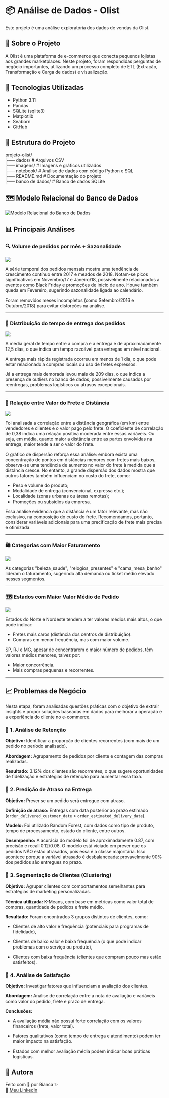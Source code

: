 # 📦 Análise de Dados - Olist

Este projeto é uma análise exploratória dos dados de vendas da Olist.

## 📁 Sobre o Projeto

A Olist é uma plataforma de e-commerce que conecta pequenos lojistas aos grandes marketplaces. Neste projeto, foram respondidas perguntas de negócio importantes, utilizando um processo completo de ETL (Extração, Transformação e Carga de dados) e visualização.

## 🧰 Tecnologias Utilizadas

- Python 3.11  
- Pandas  
- SQLite (sqlite3)  
- Matplotlib  
- Seaborn
- GitHub

## 📁 Estrutura do Projeto

projeto-olist/  
├── dados/                         # Arquivos CSV  
├── imagens/                       # Imagens e gráficos utilizados  
├── notebook/                      # Análise de dados com código Python e SQL  
├── README.md                      # Documentação do projeto  
├── banco de dados/                # Banco de dados SQLite  

## 🗺️ Modelo Relacional do Banco de Dados

![Modelo Relacional do Banco de Dados](imagens/modelo_relacional.png)

## 📊 Principais Análises  

### 🔍 Volume de pedidos por mês + Sazonalidade

![](imagens/volume_pedidos.png)

A série temporal dos pedidos mensais mostra uma tendência de crescimento contínuo entre 2017 e meados de 2018. Notam-se picos significativos em Novembro/17 e Janeiro/18, possivelmente relacionados a eventos como Black Friday e promoções de início de ano. Houve também queda em Fevereiro, sugerindo sazonalidade ligada ao calendário.  

Foram removidos meses incompletos (como Setembro/2016 e Outubro/2018) para evitar distorções na análise.

---

### 🎯 Distribuição do tempo de entrega dos pedidos

![](imagens/tempo_entrega.png)

A média geral de tempo entre a compra e a entrega é de aproximadamente 12,5 dias, o que indica um tempo razoável para entregas em nível nacional.  

A entrega mais rápida registrada ocorreu em menos de 1 dia, o que pode estar relacionado a compras locais ou uso de fretes expressos.

Já a entrega mais demorada levou mais de 209 dias, o que indica a presença de outliers no banco de dados, possivelmente causados por reentregas, problemas logísticos ou atrasos excepcionais.

---

### 📍 Relação entre Valor do Frete e Distância

![](imagens/frete_distancia.png)

Foi analisada a correlação entre a distância geográfica (em km) entre vendedores e clientes e o valor pago pelo frete. O coeficiente de correlação de 0,38 indica uma relação positiva moderada entre essas variáveis. Ou seja, em média, quanto maior a distância entre as partes envolvidas na entrega, maior tende a ser o valor do frete.

O gráfico de dispersão reforça essa análise: embora exista uma concentração de pontos em distâncias menores com fretes mais baixos, observa-se uma tendência de aumento no valor do frete à medida que a distância cresce. No entanto, a grande dispersão dos dados mostra que outros fatores também influenciam no custo do frete, como:
- Peso e volume do produto;
- Modalidade de entrega (convencional, expressa etc.);
- Localidade (zonas urbanas ou áreas remotas);
- Promoções ou subsídios da empresa.

Essa análise evidencia que a distância é um fator relevante, mas não exclusivo, na composição do custo do frete. Recomendamos, portanto, considerar variáveis adicionais para uma precificação de frete mais precisa e otimizada.  

---

### 🛍️ Categorias com Maior Faturamento

![](imagens/produtos_mais_vendidos.png)  

As categorias "beleza_saude", "relogios_presentes" e "cama_mesa_banho" lideram o faturamento, sugerindo alta demanda ou ticket médio elevado nesses segmentos.

---

### 🗺️ Estados com Maior Valor Médio de Pedido

![](imagens/valor_medio_estado.png)

Estados do Norte e Nordeste tendem a ter valores médios mais altos, o que pode indicar:

- Fretes mais caros (distância dos centros de distribuição).
- Compras em menor frequência, mas com maior volume.

SP, RJ e MG, apesar de concentrarem o maior número de pedidos, têm valores médios menores, talvez por:

- Maior concorrência.
- Mais compras pequenas e recorrentes.

---

## 📈 Problemas de Negócio

Nesta etapa, foram analisadas questões práticas com o objetivo de extrair insights e propor soluções baseadas em dados para melhorar a operação e a experiência do cliente no e-commerce.

### 📌 1. Análise de Retenção 

**Objetivo:** Identificar a proporção de clientes recorrentes (com mais de um pedido no período analisado).

**Abordagem:** Agrupamento de pedidos por cliente e contagem das compras realizadas.

**Resultado:** 3.12% dos clientes são recorrentes, o que sugere oportunidades de fidelização e estratégias de retenção para aumentar essa taxa.

### 📌 2. Predição de Atraso na Entrega

**Objetivo:** Prever se um pedido será entregue com atraso.

**Definição de atraso:** Entregas com data posterior ao prazo estimado (`order_delivered_customer_date` > `order_estimated_delivery_date`).

**Modelo:** Foi utilizado Random Forest, com dados como tipo de produto, tempo de processamento, estado do cliente, entre outros.

**Desempenho:** A acurácia do modelo foi de aproximadamente 0.87, com precisão e recall 0.12/0.08. O modelo está viciado em prever que os pedidos NÃO estão atrasados, pois essa é a classe majoritária. Isso acontece porque a variável atrasado é desbalanceada: provavelmente 90% dos pedidos são entregues no prazo.

### 📌 3. Segmentação de Clientes (Clustering)

**Objetivo:** Agrupar clientes com comportamentos semelhantes para estratégias de marketing personalizadas.

**Técnica utilizada:** K-Means, com base em métricas como valor total de compras, quantidade de pedidos e frete médio.

**Resultado:** Foram encontrados 3 grupos distintos de clientes, como:

- Clientes de alto valor e frequência (potenciais para programas de fidelidade),

- Clientes de baixo valor e baixa frequência (o que pode indicar problemas com o serviço ou produto),

- Clientes com baixa frequência (clientes que compram pouco mas estão satisfeitos).

### 📌 4. Análise de Satisfação

**Objetivo:** Investigar fatores que influenciam a avaliação dos clientes.

**Abordagem:** Análise de correlação entre a nota de avaliação e variáveis como valor do pedido, frete e prazo de entrega.

**Conclusões:**

- A avaliação média não possui forte correlação com os valores financeiros (frete, valor total).

- Fatores qualitativos (como tempo de entrega e atendimento) podem ter maior impacto na satisfação.

- Estados com melhor avaliação média podem indicar boas práticas logísticas.

## 📝 Autora
Feito com 💙 por Bianca ✨  
📎 [Meu LinkedIn](https://www.linkedin.com/in/bianca-nunes-batista-80a468248/?profileId=ACoAAD1K0IoBIBVPe0QuvJ1MBkYvZHqu7knnX5w)
